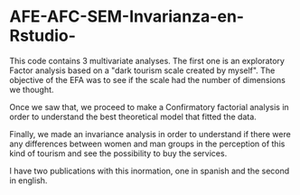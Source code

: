# AFE-AFC-SEM-Invarianza-en-Rstudio-

This code contains 3 multivariate analyses. The first one is an exploratory Factor analysis based on a "dark tourism scale created by myself". The objective of the EFA was to see if the scale had the number of dimensions we thought. 

Once we saw that, we proceed to make a Confirmatory factorial analysis in order to understand the best theoretical model that fitted the data.

Finally, we made an invariance analysis in order to understand if there were any differences between women and man groups in the perception of this kind of tourism and see the possibility to buy the services. 

I have two publications with this inormation, one in spanish and the second in english.
